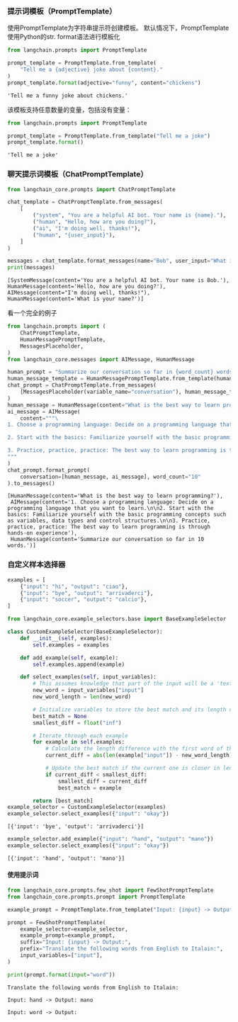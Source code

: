 ### 提示词模板（PromptTemplate）

使用PromptTemplate为字符串提示符创建模板。
默认情况下，PromptTemplate使用Python的str. format语法进行模板化


```python
from langchain.prompts import PromptTemplate

prompt_template = PromptTemplate.from_template(
    "Tell me a {adjective} joke about {content}."
)
prompt_template.format(adjective="funny", content="chickens")

```




    'Tell me a funny joke about chickens.'



该模板支持任意数量的变量，包括没有变量：


```python
from langchain.prompts import PromptTemplate

prompt_template = PromptTemplate.from_template("Tell me a joke")
prompt_template.format()
```




    'Tell me a joke'



### 聊天提示词模板（ChatPromptTemplate）


```python
from langchain_core.prompts import ChatPromptTemplate

chat_template = ChatPromptTemplate.from_messages(
    [
        ("system", "You are a helpful AI bot. Your name is {name}."),
        ("human", "Hello, how are you doing?"),
        ("ai", "I'm doing well, thanks!"),
        ("human", "{user_input}"),
    ]
)

messages = chat_template.format_messages(name="Bob", user_input="What is your name?")
print(messages)
```

    [SystemMessage(content='You are a helpful AI bot. Your name is Bob.'), HumanMessage(content='Hello, how are you doing?'), AIMessage(content="I'm doing well, thanks!"), HumanMessage(content='What is your name?')]
    

看一个完全的例子


```python
from langchain.prompts import (
    ChatPromptTemplate,
    HumanMessagePromptTemplate,
    MessagesPlaceholder,
)
from langchain_core.messages import AIMessage, HumanMessage

human_prompt = "Summarize our conversation so far in {word_count} words."
human_message_template = HumanMessagePromptTemplate.from_template(human_prompt)
chat_prompt = ChatPromptTemplate.from_messages(
    [MessagesPlaceholder(variable_name="conversation"), human_message_template]
)
human_message = HumanMessage(content="What is the best way to learn programming?")
ai_message = AIMessage(
    content="""\
1. Choose a programming language: Decide on a programming language that you want to learn.

2. Start with the basics: Familiarize yourself with the basic programming concepts such as variables, data types and control structures.

3. Practice, practice, practice: The best way to learn programming is through hands-on experience\
"""
)
chat_prompt.format_prompt(
    conversation=[human_message, ai_message], word_count="10"
).to_messages()
```




    [HumanMessage(content='What is the best way to learn programming?'),
     AIMessage(content='1. Choose a programming language: Decide on a programming language that you want to learn.\n\n2. Start with the basics: Familiarize yourself with the basic programming concepts such as variables, data types and control structures.\n\n3. Practice, practice, practice: The best way to learn programming is through hands-on experience'),
     HumanMessage(content='Summarize our conversation so far in 10 words.')]



### 自定义样本选择器


```python
examples = [
    {"input": "hi", "output": "ciao"},
    {"input": "bye", "output": "arrivaderci"},
    {"input": "soccer", "output": "calcio"},
]

from langchain_core.example_selectors.base import BaseExampleSelector

class CustomExampleSelector(BaseExampleSelector):
    def __init__(self, examples):
        self.examples = examples

    def add_example(self, example):
        self.examples.append(example)

    def select_examples(self, input_variables):
        # This assumes knowledge that part of the input will be a 'text' key
        new_word = input_variables["input"]
        new_word_length = len(new_word)

        # Initialize variables to store the best match and its length difference
        best_match = None
        smallest_diff = float("inf")

        # Iterate through each example
        for example in self.examples:
            # Calculate the length difference with the first word of the example
            current_diff = abs(len(example["input"]) - new_word_length)

            # Update the best match if the current one is closer in length
            if current_diff < smallest_diff:
                smallest_diff = current_diff
                best_match = example

        return [best_match]
example_selector = CustomExampleSelector(examples)
example_selector.select_examples({"input": "okay"})
```




    [{'input': 'bye', 'output': 'arrivaderci'}]




```python
example_selector.add_example({"input": "hand", "output": "mano"})
example_selector.select_examples({"input": "okay"})
```




    [{'input': 'hand', 'output': 'mano'}]



#### 使用提示词


```python
from langchain_core.prompts.few_shot import FewShotPromptTemplate
from langchain_core.prompts.prompt import PromptTemplate

example_prompt = PromptTemplate.from_template("Input: {input} -> Output: {output}")

prompt = FewShotPromptTemplate(
    example_selector=example_selector,
    example_prompt=example_prompt,
    suffix="Input: {input} -> Output:",
    prefix="Translate the following words from English to Italain:",
    input_variables=["input"],
)

print(prompt.format(input="word"))
```

    Translate the following words from English to Italain:
    
    Input: hand -> Output: mano
    
    Input: word -> Output:
    


```python

```
